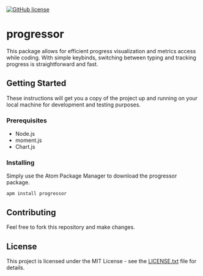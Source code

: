 [![GitHub license](https://img.shields.io/github/license/Naereen/StrapDown.js.svg)](https://github.com/Naereen/StrapDown.js/blob/master/LICENSE)
# progressor

This package allows for efficient progress visualization and metrics access while coding. With simple keybinds, switching between typing and tracking progress is straightforward and fast.

## Getting Started

These instructions will get you a copy of the project up and running on your local machine for development and testing purposes. 

### Prerequisites

* Node.js
* moment.js
* Chart.js


### Installing

Simply use the Atom Package Manager to download the progressor package.

```
apm install progressor
```

## Contributing

Feel free to fork this repository and make changes.

## License

This project is licensed under the MIT License - see the [LICENSE.txt](LICENSE.txt) file for details.
